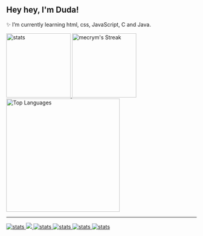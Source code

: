 ## Hey hey, I'm Duda!
✨ I’m currently learning html, css, JavaScript, C and Java.

<div>
  <a href="https://github.com/mecrym">
  <img height="170" src="https://github-readme-stats.vercel.app/api?username=mecrym&theme=midnight-purple&show_icons=true&hide_border=true&count_private=true" alt="stats">
  <img height="170" src="https://github-readme-streak-stats.herokuapp.com/?user=mecrym&theme=midnight-purple&hide_border=true" alt="mecrym's Streak">
</div>

<img height="300" src="https://github-readme-stats.vercel.app/api/top-langs/?username=mecrym&theme=midnight-purple&show_icons=true&hide_border=true&layout=donut-vertical" alt="Top Languages">
<hr>
<div>
  <img src="https://img.shields.io/badge/Windows-0078D6?style=for-the-badge&logo=windows&logoColor=white" alt="stats">
  <img src="https://img.shields.io/badge/HTML5-E34F26?style=for-the-badge&logo=html5&logoColor=white">
  <img src="https://img.shields.io/badge/CSS-239120?&style=for-the-badge&logo=css3&logoColor=white" alt="stats">
  <img src="https://img.shields.io/badge/JavaScript-F7DF1E?style=for-the-badge&logo=javascript&logoColor=black" alt="stats">
  <img src="https://img.shields.io/badge/C-00599C?style=for-the-badge&logo=c&logoColor=white" alt="stats">
  <img src="https://img.shields.io/badge/Java-ED8B00?style=for-the-badge&logo=openjdk&logoColor=white" alt="stats">

</div>
